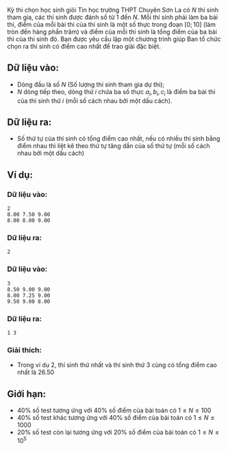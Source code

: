 Kỳ thi chọn học sinh giỏi Tin học trường THPT Chuyên Sơn La có $N$ thí sinh tham gia, các thí sinh được đánh số từ $1$ đến $N$. Mỗi thí sinh phải làm ba bài thi, điểm của mỗi bài thi của thí sinh là một số thực trong đoạn $[0; 10]$ (làm tròn đến hàng phần trăm) và điểm của mỗi thí sinh là tổng điểm của ba bài thi của thi sinh đó. Bạn được yêu cầu lập một chương trình giúp Ban tổ chức chọn ra thí sinh có điểm cao nhất để trao giải đặc biệt.

## Dữ liệu vào:
- Dòng đầu là số $N$ (Số lượng thí sinh tham gia dự thi);
- $N$ dòng tiếp theo, dòng thứ $i$ chứa ba số thực $a_i, b_i, c_i$ là điểm ba bài thi của thí sinh thứ $i$ (mỗi số cách nhau bởi một dấu cách).

## Dữ liệu ra:
- Số thứ tự của thí sinh có tổng điểm cao nhất, nếu có nhiều thí sinh bằng điểm nhau thì liệt kê theo thứ tự tăng dần của số thứ tự (mỗi số cách nhau bởi một dấu cách)

## Ví dụ:
### Dữ liệu vào:
```
2
8.00 7.50 9.00
8.00 8.00 9.00
```

### Dữ liệu ra:
```
2
```

### Dữ liệu vào:
```
3
8.50 9.00 9.00
8.00 7.25 9.00
9.50 9.00 8.00
```

### Dữ liệu ra:
```
1 3
```

### Giải thích:
- Trong ví dụ $2$, thí sinh thứ nhất và thí sinh thứ $3$ cùng có tổng điểm cao nhất là $26.50$

## Giới hạn:
- $40\%$ số test tương ứng với $40\%$ số điểm của bài toán có $1 ≤ N ≤ 100$
- $40\%$ số test khác tương ứng với $40\%$ số điểm của bài toán có $1 ≤ N ≤ 1000$
- $20\%$ số test còn lại tương ứng với $20\%$ số điểm của bài toán có $1 ≤ N ≤ 10^5$